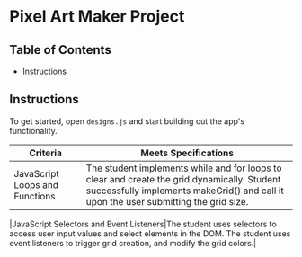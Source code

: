 # Pixel Art Maker Project

## Table of Contents

* [Instructions](#instructions)

## Instructions

To get started, open `designs.js` and start building out the app's functionality.

|Criteria|Meets Specifications|
|---|---|
|JavaScript Loops and Functions|The student implements while and for loops to clear and create the grid dynamically. Student successfully implements makeGrid() and call it upon the user submitting the grid size.|

|JavaScript Selectors and Event Listeners|The student uses selectors to access user input values and select elements in the DOM. The student uses event listeners to trigger grid creation, and modify the grid colors.|

